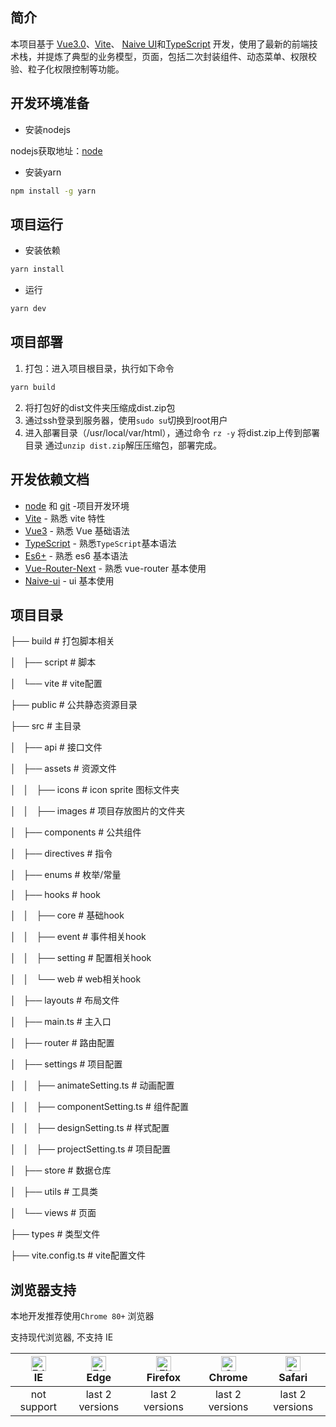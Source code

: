 ## 简介

本项目基于 [Vue3.0](https://github.com/vuejs/vue-next)、[Vite](https://github.com/vitejs/vite)、 [Naive UI](https://www.naiveui.com/)和[TypeScript](https://www.typescriptlang.org/) 开发，使用了最新的前端技术栈，并提炼了典型的业务模型，页面，包括二次封装组件、动态菜单、权限校验、粒子化权限控制等功能。


## 开发环境准备

- 安装nodejs

nodejs获取地址：[node](http://nodejs.org/)

- 安装yarn

```bash
npm install -g yarn
```


## 项目运行

- 安装依赖

```bash
yarn install
```

- 运行

```bash
yarn dev
```

## 项目部署

1. 打包：进入项目根目录，执行如下命令

```bash
yarn build
```

2. 将打包好的dist文件夹压缩成dist.zip包
3. 通过ssh登录到服务器，使用`sudo su`切换到root用户
4. 进入部署目录（/usr/local/var/html），通过命令 `rz -y` 将dist.zip上传到部署目录
通过`unzip dist.zip`解压压缩包，部署完成。


## 开发依赖文档

- [node](http://nodejs.org/) 和 [git](https://git-scm.com/) -项目开发环境
- [Vite](https://vitejs.dev/) - 熟悉 vite 特性
- [Vue3](https://v3.vuejs.org/) - 熟悉 Vue 基础语法
- [TypeScript](https://www.typescriptlang.org/) - 熟悉`TypeScript`基本语法
- [Es6+](http://es6.ruanyifeng.com/) - 熟悉 es6 基本语法
- [Vue-Router-Next](https://next.router.vuejs.org/) - 熟悉 vue-router 基本使用
- [Naive-ui](https://www.naiveui.com/) - ui 基本使用


## 项目目录

├── build # 打包脚本相关

│   ├── script # 脚本

│   └── vite # vite配置

├── public # 公共静态资源目录

├── src # 主目录

│   ├── api # 接口文件

│   ├── assets # 资源文件

│   │   ├── icons # icon sprite 图标文件夹

│   │   ├── images # 项目存放图片的文件夹

│   ├── components # 公共组件

│   ├── directives # 指令

│   ├── enums # 枚举/常量

│   ├── hooks # hook

│   │   ├── core # 基础hook

│   │   ├── event # 事件相关hook

│   │   ├── setting # 配置相关hook

│   │   └── web # web相关hook

│   ├── layouts # 布局文件

│   ├── main.ts # 主入口

│   ├── router # 路由配置

│   ├── settings # 项目配置

│   │   ├── animateSetting.ts # 动画配置

│   │   ├── componentSetting.ts # 组件配置

│   │   ├── designSetting.ts # 样式配置

│   │   ├── projectSetting.ts # 项目配置

│   ├── store # 数据仓库

│   ├── utils # 工具类

│   └── views # 页面

├── types # 类型文件

├── vite.config.ts # vite配置文件



## 浏览器支持

本地开发推荐使用`Chrome 80+` 浏览器

支持现代浏览器, 不支持 IE

| [<img src="https://raw.githubusercontent.com/alrra/browser-logos/master/src/edge/edge_48x48.png" alt=" Edge" width="24px" height="24px" />](http://godban.github.io/browsers-support-badges/)</br>IE | [<img src="https://raw.githubusercontent.com/alrra/browser-logos/master/src/edge/edge_48x48.png" alt=" Edge" width="24px" height="24px" />](http://godban.github.io/browsers-support-badges/)</br>Edge | [<img src="https://raw.githubusercontent.com/alrra/browser-logos/master/src/firefox/firefox_48x48.png" alt="Firefox" width="24px" height="24px" />](http://godban.github.io/browsers-support-badges/)</br>Firefox | [<img src="https://raw.githubusercontent.com/alrra/browser-logos/master/src/chrome/chrome_48x48.png" alt="Chrome" width="24px" height="24px" />](http://godban.github.io/browsers-support-badges/)</br>Chrome | [<img src="https://raw.githubusercontent.com/alrra/browser-logos/master/src/safari/safari_48x48.png" alt="Safari" width="24px" height="24px" />](http://godban.github.io/browsers-support-badges/)</br>Safari |
| :-: | :-: | :-: | :-: | :-: |
| not support | last 2 versions | last 2 versions | last 2 versions | last 2 versions |

